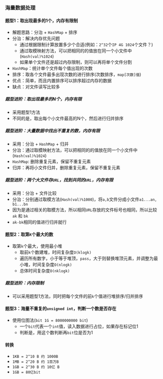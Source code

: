 
### 海量数据处理

#### 题型1：取出现最多的1个，内存有限制

- 解题思路：分治 + `HashMap` + 排序
- 分治：解决内存优先问题
  - 通过根据限制计算放置多少个合适(例如：`2^32`个`IP 4G 1024`个文件？)
  - 通过取模映射方法，可以把相同的的值放在同一个小文件中(`Hash(val)%1024`)
  - 如果单个文件还是超过内存限制，则可以再将单个文件分割
- `HashMap`：统计单个文件每个值出现的次数
- 排序：取各个文件最多出现次数的进行排序(次数排序，`map[次数]值`)
- 优点：简单，而且内置排序可以排序超过内存的数据
- 缺点：对文件读写比较多

##### 题型进阶：取出现最多的N个，内存有限

- 采用题型1方法
- 不同的是，取出每个小文件最高的N个，然后进行归并排序

##### 题型进阶：大量数据中找出不重复的数，内存有限

- 采用：分治 + `HashMap` + 归并
- 分治：通过取模映射方法，可以把相同的的值放在同一个小文件中(`Hash(val)%1024`)
- `HashMap`: 删除重复元素，保留不重复元素
- 归并：再将小文件归并，删除重复元素，保留不重复元素

##### 题型进阶：两个大文件存`URL`，找到共同的`URL`，内存有限

- 采用：分治 + 文件比较
- 分治：分别通过取模方法(`Hash(val)%1000`)，将`a,b`文件分成小文件`a1...an, b1...bn`
- 因为是通过相关的取模方法，所以相同`URL`存放的文件标号也相同，所以比较`ak` 和 `bk`
- `ak-bk`相同的值进行归并就行

#### 题型2：取第`K`个最大的数

- 取第`k`个最大，使用最小堆
  - 取前`k`个数建堆，时间复杂度`O(klogk)`
  - 遍历所有数字，小于等于堆顶，`pass`，大于则替换堆顶元素，并调整为最小堆，时间复杂度`O(nlogk)`
  - 总体时间复杂度`O(nklogk)`

##### 题型进阶：内存限制

- 可以采用题型1方法，同时把每个文件的前`k`个值进行堆排序/归并排序

#### 题型3：海量不重复的`unsigned int`，判断一个数是否存在

- 使用位图法(`bit 1G = 8000000000 bit`)
  - 一个`bit`代表一个`int`值，读入数据进行占位，如果存在标记位1
  - 判断是，用这个数判断再`bit`位是否为1
  
#### 转换

- `1KB = 2^10 B 约 1000B `
- `1MB = 2^20 B 约 1百万B`
- `1GB = 2^30 B 约 10亿 B`
- `1GB = 80亿bit`
